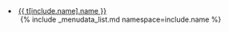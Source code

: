 <li class="dropdown{% if parent_namespace == include.name %} active{% endif %}">
  <a href="{{ page_lang_link }}{{ t[include.name].link }}" class="dropdown-toggle" data-toggle="dropdown" role="button" aria-haspopup="true" aria-expanded="false">{{ t[include.name].name }} <span class="caret"></span></a>
  <ul class="dropdown-menu list-unstyled">
    {% include _menudata_list.md namespace=include.name %}
  </ul>
</li>
